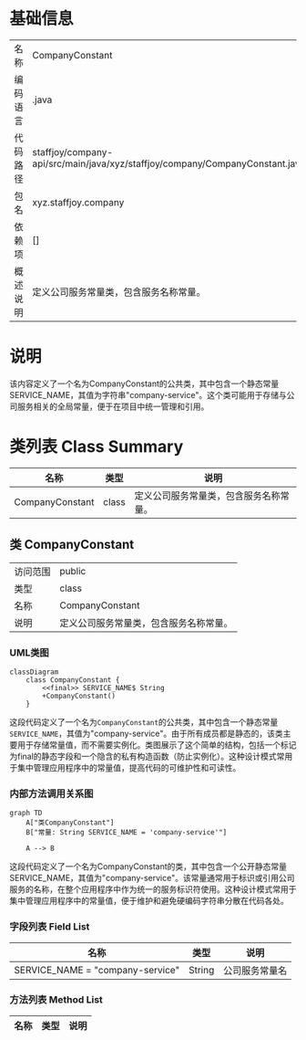 # 基础信息

|      |      |
|------|------|
| 名称 | CompanyConstant |
| 编码语言 | .java |
| 代码路径 | staffjoy/company-api/src/main/java/xyz/staffjoy/company/CompanyConstant.java |
| 包名 | xyz.staffjoy.company |
| 依赖项 | [] |
| 概述说明 | 定义公司服务常量类，包含服务名称常量。 |

# 说明

该内容定义了一个名为CompanyConstant的公共类，其中包含一个静态常量SERVICE_NAME，其值为字符串"company-service"。这个类可能用于存储与公司服务相关的全局常量，便于在项目中统一管理和引用。

# 类列表 Class Summary

| 名称   | 类型  | 说明 |
|-------|------|-------------|
| CompanyConstant | class | 定义公司服务常量类，包含服务名称常量。 |



## 类 CompanyConstant

|      |      |
|------|------|
| 访问范围 | public |
| 类型 | class |
| 名称 | CompanyConstant |
| 说明 | 定义公司服务常量类，包含服务名称常量。 |


### UML类图

```mermaid
classDiagram
    class CompanyConstant {
        <<final>> SERVICE_NAME$ String
        +CompanyConstant()
    }
```

这段代码定义了一个名为`CompanyConstant`的公共类，其中包含一个静态常量`SERVICE_NAME`，其值为"company-service"。由于所有成员都是静态的，该类主要用于存储常量值，而不需要实例化。类图展示了这个简单的结构，包括一个标记为final的静态字段和一个隐含的私有构造函数（防止实例化）。这种设计模式常用于集中管理应用程序中的常量值，提高代码的可维护性和可读性。


### 内部方法调用关系图

```mermaid
graph TD
    A["类CompanyConstant"]
    B["常量: String SERVICE_NAME = 'company-service'"]
    
    A --> B
```

这段代码定义了一个名为CompanyConstant的类，其中包含一个公开静态常量SERVICE_NAME，其值为"company-service"。该常量通常用于标识或引用公司服务的名称，在整个应用程序中作为统一的服务标识符使用。这种设计模式常用于集中管理应用程序中的常量值，便于维护和避免硬编码字符串分散在代码各处。

### 字段列表 Field List

| 名称  | 类型  | 说明 |
|-------|-------|------|
| SERVICE_NAME = "company-service" | String | 公司服务常量名 |

### 方法列表 Method List

| 名称  | 类型  | 说明 |
|-------|-------|------|




